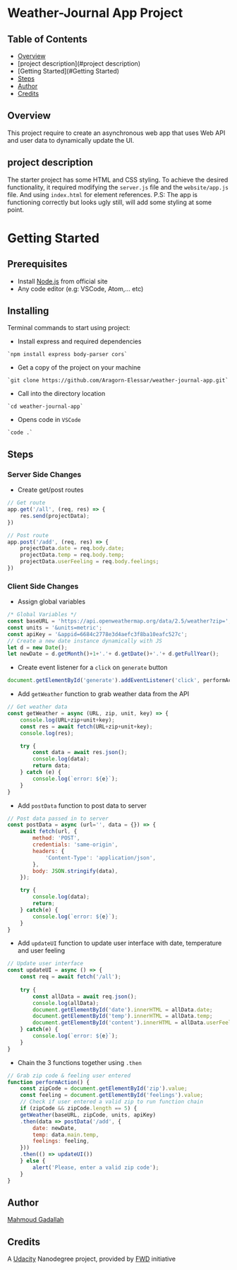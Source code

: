 # Weather-Journal App Project

## Table of Contents

* [Overview](#Overview)
* [project description](#project description)
* [Getting Started](#Getting Started)
* [Steps](#Steps)
* [Author](#Author)
* [Credits](#Credits)

## Overview
This project require to create an asynchronous web app that uses Web API and user data to dynamically update the UI. 

## project description

The starter project has some HTML and CSS styling. To achieve the desired functionality, it required modifying the `server.js` file and the `website/app.js` file. And using `index.html` for element references. P.S: The app is functioning correctly but looks ugly still, will add some styling at some point.

# Getting Started

## Prerequisites

- Install [Node.js](https://nodejs.dev/download/) from official site
- Any code editor (e.g: VSCode, Atom,... etc)

## Installing

Terminal commands to start using project:

- Install express and required dependencies
```
`npm install express body-parser cors`
```
- Get a copy of the project on your machine
```
`git clone https://github.com/Aragorn-Elessar/weather-journal-app.git`
```
- Call into the directory location
```
`cd weather-journal-app`
```
- Opens code in `VSCode`
```
`code .`
```

## Steps

### Server Side Changes

- Create get/post routes
```js
// Get route
app.get('/all', (req, res) => {
    res.send(projectData);
})

// Post route
app.post('/add', (req, res) => {
    projectData.date = req.body.date;
    projectData.temp = req.body.temp;
    projectData.userFeeling = req.body.feelings;
})
```

### Client Side Changes

- Assign global variables
```js
/* Global Variables */
const baseURL = 'https://api.openweathermap.org/data/2.5/weather?zip=';
const units = '&units=metric';
const apiKey = '&appid=6684c2778e3d4aefc3f8ba10eafc527c';
// Create a new date instance dynamically with JS
let d = new Date();
let newDate = d.getMonth()+1+'.'+ d.getDate()+'.'+ d.getFullYear();
```

- Create event listener for a `click` on `generate` button
```js
document.getElementById('generate').addEventListener('click', performAction);
```

- Add `getWeather` function to grab weather data from the API
```js
// Get weather data
const getWeather = async (URL, zip, unit, key) => {
    console.log(URL+zip+unit+key);
    const res = await fetch(URL+zip+unit+key);
    console.log(res);

    try {
        const data = await res.json();
        console.log(data);
        return data;
    } catch (e) {
        console.log(`error: ${e}`);
    }
}
```

- Add `postData` function to post data to server
```js
// Post data passed in to server
const postData = async (url='', data = {}) => {
    await fetch(url, {
        method: 'POST',
        credentials: 'same-origin',
        headers: {
            'Content-Type': 'application/json',
        },
        body: JSON.stringify(data),
    });

    try {
        console.log(data);
        return;
    } catch(e) {
        console.log(`error: ${e}`);
    }
}
```

- Add `updateUI` function to update user interface with date, temperature and user feeling
```js
// Update user interface
const updateUI = async () => {
    const req = await fetch('/all');
    
    try {
        const allData = await req.json();
        console.log(allData);
        document.getElementById('date').innerHTML = allData.date;
        document.getElementById('temp').innerHTML = allData.temp;
        document.getElementById('content').innerHTML = allData.userFeeling;
    } catch(e) {
        console.log(`error: ${e}`);
    }
}
```

- Chain the 3 functions together using `.then`
```js
// Grab zip code & feeling user entered
function performAction() {
    const zipCode = document.getElementById('zip').value;
    const feeling = document.getElementById('feelings').value;
    // Check if user entered a valid zip to run function chain
    if (zipCode && zipCode.length == 5) {
    getWeather(baseURL, zipCode, units, apiKey)
    .then(data => postData('/add', {
        date: newDate,
        temp: data.main.temp,
        feelings: feeling,
    }))
    .then(() => updateUI())
    } else {
        alert('Please, enter a valid zip code');
    }
}
```

## Author

[Mahmoud Gadallah](https://github.com/Aragorn-Elessar)

## Credits

A [Udacity](https://www.udacity.com) Nanodegree project, provided by [FWD](https://egfwd.com/) initiative
